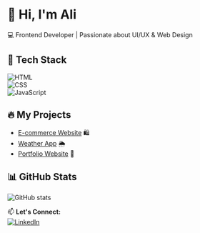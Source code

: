 # 👋 Hi, I'm Ali  
💻 Frontend Developer | Passionate about UI/UX & Web Design  

## 🚀 Tech Stack  
![HTML](https://img.shields.io/badge/HTML5-%23E34F26.svg?style=for-the-badge&logo=html5&logoColor=white)  
![CSS](https://img.shields.io/badge/CSS3-%231572B6.svg?style=for-the-badge&logo=css3&logoColor=white)  
![JavaScript](https://img.shields.io/badge/JavaScript-%23F7DF1E.svg?style=for-the-badge&logo=javascript&logoColor=black)  

## 🔥 My Projects  
- [E-commerce Website](https://github.com/AliCoder/ecommerce-project) 🛍️  
- [Weather App](https://github.com/AliCoder/weather-app) 🌦️  
- [Portfolio Website](https://github.com/AliCoder/portfolio) 💼  

## 📊 GitHub Stats  
![GitHub stats](https://github-readme-stats.vercel.app/api?username=AliCoder&show_icons=true&theme=radical)  

📫 **Let's Connect:**  
[![LinkedIn](https://img.shields.io/badge/LinkedIn-%230077B5.svg?style=for-the-badge&logo=linkedin&logoColor=white)](https://linkedin.com/in/yourprofile)  
